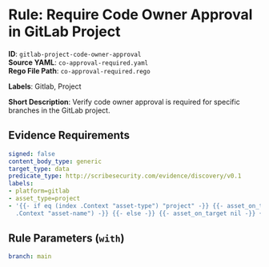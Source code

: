 # Rule: Require Code Owner Approval in GitLab Project

**ID**: `gitlab-project-code-owner-approval`  
**Source YAML**: `co-approval-required.yaml`  
**Rego File Path**: `co-approval-required.rego`  

**Labels**: Gitlab, Project

**Short Description**: Verify code owner approval is required for specific branches in the GitLab project.

## Evidence Requirements

```yaml
signed: false
content_body_type: generic
target_type: data
predicate_type: http://scribesecurity.com/evidence/discovery/v0.1
labels:
- platform=gitlab
- asset_type=project
- '{{- if eq (index .Context "asset-type") "project" -}} {{- asset_on_target (index
  .Context "asset-name") -}} {{- else -}} {{- asset_on_target nil -}} {{- end -}}'
```
## Rule Parameters (`with`)

```yaml
branch: main
```
